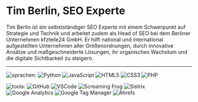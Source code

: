 <h1>Tim Berlin, SEO Experte</h1>

<p>Tim Berlin ist ein selbstständiger SEO Experte mit einem Schwerpunkt auf Strategie und Technik und arbeitet zudem als Head of SEO bei dem Berliner Unternehmen kfzteile24 GmbH. Er hilft national und international aufgestellten Unternehmen aller Größenordnungen, durch innovative Ansätze und maßgeschneiderte Lösungen, ihr organisches Wachstum und die digitale Sichtbarkeit zu steigern.</p>


***


![sprachen:](https://img.shields.io/badge/sprachen%3A-111111?style=flat-square&labelColor=111111&color=111111)
![Python](https://img.shields.io/badge/-Python-2C3E50?style=flat-square&logo=python&logoColor=7f8c8d&labelColor=34495e&color=34495e)
![JavaScript](https://img.shields.io/badge/-JavaScript-2C3E50?style=flat-square&logo=javascript&logoColor=7f8c8d&labelColor=34495e&color=34495e)
![HTML5](https://img.shields.io/badge/-HTML5-2C3E50?style=flat-square&logo=html5&logoColor=7f8c8d&labelColor=34495e&color=34495e)
![CSS3](https://img.shields.io/badge/-CSS3-2C3E50?style=flat-square&logo=css3&logoColor=7f8c8d&labelColor=34495e&color=34495e)
![PHP](https://img.shields.io/badge/-PHP-2C3E50?style=flat-square&logo=php&logoColor=7f8c8d&labelColor=34495e&color=34495e)

![tools:](https://img.shields.io/badge/tools%3A-111111?style=flat-square&labelColor=111111&color=111111)
![GitHub](https://img.shields.io/badge/-GitHub-333333?style=flat-square&logo=github&logoColor=ffffff&labelColor=2C3E50&color=2C3E50)
![VSCode](https://img.shields.io/badge/-VSCode-333333?style=flat-square&logo=visual-studio-code&logoColor=ffffff&labelColor=2C3E50&color=2C3E50)
![Screaming Frog](https://img.shields.io/badge/-Screaming%20Frog-333333?style=flat-square&logo=data:image/png;base64,[BASE64_DATA]&logoColor=ffffff&labelColor=2C3E50&color=2C3E50)
![Sistrix](https://img.shields.io/badge/-Sistrix-333333?style=flat-square&logo=sistrix&logoColor=ffffff&labelColor=2C3E50&color=2C3E50)
![Google Analytics](https://img.shields.io/badge/-Google%20Analytics-333333?style=flat-square&logo=google-analytics&logoColor=ffffff&labelColor=2C3E50&color=2C3E50)
![Google Tag Manager](https://img.shields.io/badge/-Google%20Tag%20Manager-333333?style=flat-square&logo=google-tag-manager&logoColor=ffffff&labelColor=2C3E50&color=2C3E50)
![Ahrefs](https://img.shields.io/badge/-Ahrefs-333333?style=flat-square&logo=ahrefs&logoColor=ffffff&labelColor=2C3E50&color=2C3E50)

